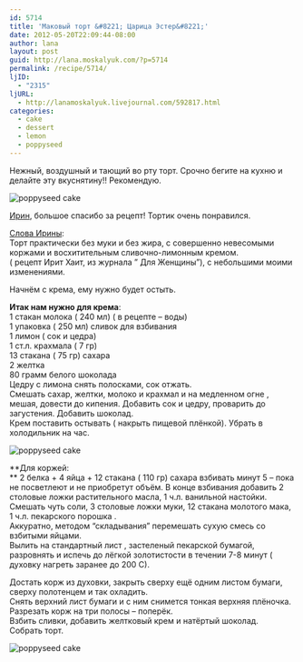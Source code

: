 ```yaml
---
id: 5714
title: 'Маковый торт &#8221; Царица Эстер&#8221;'
date: 2012-05-20T22:09:44-08:00
author: lana
layout: post
guid: http://lana.moskalyuk.com/?p=5714
permalink: /recipe/5714/
ljID:
  - "2315"
ljURL:
  - http://lanamoskalyuk.livejournal.com/592817.html
categories:
  - cake
  - dessert
  - lemon
  - poppyseed
---
```

Нежный, воздушный и тающий во рту торт. Срочно бегите на кухню и делайте эту вкуснятину!! Рекомендую.

![poppyseed cake](http://farm8.staticflickr.com/7239/7239262208_7bf2b94baa_z.jpg) 

[Ирин](http://sirina007.livejournal.com/80067.html), большое спасибо за рецепт! Тортик очень понравился.

[Слова Ирины](http://sirina007.livejournal.com/80067.html):  
Торт практически без муки и без жира, с совершенно невесомыми коржами и восхитительным сливочно-лимонным кремом.  
( рецепт Ирит Хаит, из журнала &#8221; Для Женщины&#8221;), с небольшими моими изменениями.

Начнём с крема, ему нужно будет остыть.

**Итак нам нужно для крема**:  
1 стакан молока ( 240 мл) ( в рецепте &#8211; воды)  
1 упаковка ( 250 мл) сливок для взбивания  
1 лимон ( сок и цедра)  
1 ст.л. крахмала ( 7 гр)  
13 стакана ( 75 гр) сахара  
2 желтка  
80 грамм белого шоколада  
Цедру с лимона снять полосками, сок отжать.  
Смешать сахар, желтки, молоко и крахмал и на медленном огне , мешая, довести до кипения. Добавить сок и цедру, проварить до загустения. Добавить шоколад.  
Крем поставить остывать ( накрыть пищевой плёнкой). Убрать в холодильник на час.

![poppyseed cake](http://farm8.staticflickr.com/7234/7239261728_60f1ac87ef_z.jpg) 

**Для коржей:  
** 2 белка + 4 яйца + 12 стакана ( 110 гр) сахара взбивать минут 5 &#8211; пока не посветлеют и не приобретут объём. В конце взбивания добавить 2 столовые ложки растительного масла, 1 ч.л. ванильной настойки.  
Смешать чуть соли, 3 столовые ложки муки, 12 стакана молотого мака, 1 ч.л. пекарского порошка .  
Аккуратно, методом &#8220;складывания&#8221; перемешать сухую смесь со взбитыми яйцами.  
Вылить на стандартный лист , застеленый пекарской бумагой, разровнять и испечь до лёгкой золотистости в течении 7-8 минут ( духовку нагреть заранее до 200 С).

Достать корж из духовки, закрыть сверху ещё одним листом бумаги, сверху полотенцем и так охладить.  
Снять верхний лист бумаги и с ним снимется тонкая верхняя плёночка. Разрезать корж на три полосы &#8211; поперёк.  
Взбить сливки, добавить желтковый крем и натёртый шоколад.  
Собрать торт.

![poppyseed cake](http://farm8.staticflickr.com/7102/7239263090_47fe0f1f05_z.jpg)